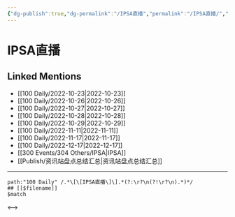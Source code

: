 ```yaml
---
{"dg-publish":true,"dg-permalink":"/IPSA直播","permalink":"/IPSA直播/","title":"IPSA直播","tags":[null],"created":"2022-11-08T23:39:07.000+08:00","updated":"2023-04-10T16:53:36.000+08:00"}
---
```


# IPSA直播

## Linked Mentions
- [[100 Daily/2022-10-23\|2022-10-23]]
- [[100 Daily/2022-10-26\|2022-10-26]]
- [[100 Daily/2022-10-27\|2022-10-27]]
- [[100 Daily/2022-10-28\|2022-10-28]]
- [[100 Daily/2022-10-29\|2022-10-29]]
- [[100 Daily/2022-11-11\|2022-11-11]]
- [[100 Daily/2022-11-17\|2022-11-17]]
- [[100 Daily/2022-12-17\|2022-12-17]]
- [[300 Events/304 Others/IPSA\|IPSA]]
- [[Publish/资讯站盘点总结汇总\|资讯站盘点总结汇总]]


---

```expander
path:"100 Daily" /.*\[\[IPSA直播\]\].*(?:\r?\n(?!\r?\n).*)*/
## [[$filename]]
$match
```

<-->
